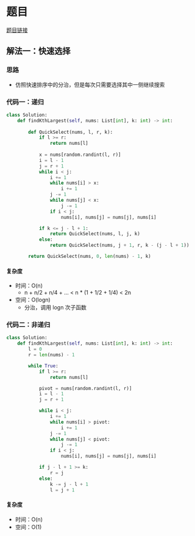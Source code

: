 # 题目

[题目链接](https://leetcode.cn/problems/kth-largest-element-in-an-array/description/)

## 解法一：快速选择

### 思路

- 仿照快速排序中的分治，但是每次只需要选择其中一侧继续搜索

### 代码一：递归

```py
class Solution:
    def findKthLargest(self, nums: List[int], k: int) -> int:
        
        def QuickSelect(nums, l, r, k):
            if l >= r:
                return nums[l]
            
            x = nums[random.randint(l, r)]
            i = l - 1
            j = r + 1
            while i < j:
                i += 1
                while nums[i] > x:
                    i += 1
                j -= 1
                while nums[j] < x:
                    j -= 1
                if i < j:
                    nums[i], nums[j] = nums[j], nums[i]

            if k <= j - l + 1:
                return QuickSelect(nums, l, j, k)
            else:
                return QuickSelect(nums, j + 1, r, k - (j - l + 1))

        return QuickSelect(nums, 0, len(nums) - 1, k)
```

#### 复杂度

- 时间：O(n)
  - n + n/2 + n/4 + ... < n * (1 + 1/2 + 1/4) < 2n
- 空间：O(logn)
  - 分治，调用 logn 次子函数

### 代码二：非递归

```py
class Solution:
    def findKthLargest(self, nums: List[int], k: int) -> int:
        l = 0
        r = len(nums) - 1

        while True:
            if l >= r:
                return nums[l]

            pivot = nums[random.randint(l, r)]
            i = l - 1
            j = r + 1

            while i < j:
                i += 1
                while nums[i] > pivot:
                    i += 1
                j -= 1
                while nums[j] < pivot:
                    j -= 1
                if i < j:
                    nums[i], nums[j] = nums[j], nums[i]

            if j - l + 1 >= k:
                r = j
            else:
                k -= j - l + 1
                l = j + 1
```

#### 复杂度

- 时间：O(n)
- 空间：O(1)
